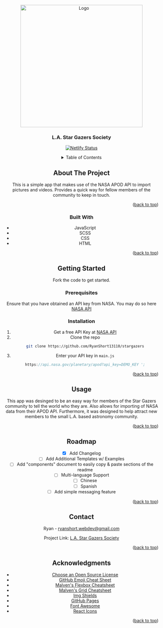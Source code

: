 <div id="top"></div>

<!-- PROJECT LOGO -->
<br />
<div align="center">
  <a href="https://lastargazers.netlify.app/#">
    <img src="https://ryan-short.netlify.app/images/stargazers.PNG" alt="Logo" width="400" height="400">
  </a>

  <h3 align="center">L.A. Star Gazers Society</h3>

[![Netlify Status](https://api.netlify.com/api/v1/badges/fb6f3fd0-b31f-4ed3-9b79-4ec5c2d74dc4/deploy-status)](https://app.netlify.com/sites/lastargazers/deploys)

<!-- TABLE OF CONTENTS -->
<details>
  <summary>Table of Contents</summary>
  <ol>
    <li>
      <a href="#about-the-project">About The Project</a>
      <ul>
        <li><a href="#built-with">Built With</a></li>
      </ul>
    </li>
    <li>
      <a href="#getting-started">Getting Started</a>
      <ul>
        <li><a href="#prerequisites">Prerequisites</a></li>
        <li><a href="#installation">Installation</a></li>
      </ul>
    </li>
    <li><a href="#usage">Usage</a></li>
    <li><a href="#roadmap">Roadmap</a></li>
    <li><a href="#license">License</a></li>
    <li><a href="#contact">Contact</a></li>
    <li><a href="#acknowledgments">Acknowledgments</a></li>
  </ol>
</details>


<!-- ABOUT THE PROJECT -->
## About The Project

This is a simple app that makes use of the NASA APOD API to import pictures and videos. Provides a quick way for fellow members of the community to keep in touch.

<p align="right">(<a href="#top">back to top</a>)</p>


### Built With

* JavaScript
* SCSS
* CSS
* HTML

<p align="right">(<a href="#top">back to top</a>)</p>


<!-- GETTING STARTED -->
## Getting Started

Fork the code to get started.

### Prerequisites

Ensure that you have obtained an API key from NASA. You may do so here [NASA API](https://api.nasa.gov/)

### Installation


1. Get a free API Key at [NASA API](https://api.nasa.gov/)
2. Clone the repo
   ```sh
   git clone https://github.com/RyanShort13110/stargazers
   ```
3. Enter your API key in `main.js`
   ```js
   https://api.nasa.gov/planetary/apod?api_key=DEMO_KEY ';
   ```

<p align="right">(<a href="#top">back to top</a>)</p>



<!-- USAGE EXAMPLES -->
## Usage

This app was desinged to be an easy way for members of the Star Gazers community to tell the world who they are. Also allows for importing of NASA data from their APOD API. Furthermore, it was designed to help attract new members to the small L.A. based astronomy community.


<p align="right">(<a href="#top">back to top</a>)</p>



<!-- ROADMAP -->
## Roadmap

- [x] Add Changelog
- [ ] Add Additional Templates w/ Examples
- [ ] Add "components" document to easily copy & paste sections of the readme
- [ ] Multi-language Support
    - [ ] Chinese
    - [ ] Spanish
- [ ] Add simple messaging feature

<p align="right">(<a href="#top">back to top</a>)</p>


<!-- CONTACT -->
## Contact

Ryan - ryanshort.webdev@gmail.com

Project Link: [L.A. Star Gazers Society](https://lastargazers.netlify.app/)

<p align="right">(<a href="#top">back to top</a>)</p>



<!-- ACKNOWLEDGMENTS -->
## Acknowledgments

* [Choose an Open Source License](https://choosealicense.com)
* [GitHub Emoji Cheat Sheet](https://www.webpagefx.com/tools/emoji-cheat-sheet)
* [Malven's Flexbox Cheatsheet](https://flexbox.malven.co/)
* [Malven's Grid Cheatsheet](https://grid.malven.co/)
* [Img Shields](https://shields.io)
* [GitHub Pages](https://pages.github.com)
* [Font Awesome](https://fontawesome.com)
* [React Icons](https://react-icons.github.io/react-icons/search)

<p align="right">(<a href="#top">back to top</a>)</p>


<!-- MARKDOWN LINKS & IMAGES -->
<!-- https://www.markdownguide.org/basic-syntax/#reference-style-links -->
[contributors-shield]: https://img.shields.io/github/contributors/othneildrew/Best-README-Template.svg?style=for-the-badge
[contributors-url]: https://github.com/othneildrew/Best-README-Template/graphs/contributors
[forks-shield]: https://img.shields.io/github/forks/othneildrew/Best-README-Template.svg?style=for-the-badge
[forks-url]: https://github.com/othneildrew/Best-README-Template/network/members
[stars-shield]: https://img.shields.io/github/stars/othneildrew/Best-README-Template.svg?style=for-the-badge
[stars-url]: https://github.com/othneildrew/Best-README-Template/stargazers
[issues-shield]: https://img.shields.io/github/issues/othneildrew/Best-README-Template.svg?style=for-the-badge
[issues-url]: https://github.com/othneildrew/Best-README-Template/issues
[license-shield]: https://img.shields.io/github/license/othneildrew/Best-README-Template.svg?style=for-the-badge
[license-url]: https://github.com/othneildrew/Best-README-Template/blob/master/LICENSE.txt
[linkedin-shield]: https://img.shields.io/badge/-LinkedIn-black.svg?style=for-the-badge&logo=linkedin&colorB=555
[linkedin-url]: https://linkedin.com/in/othneildrew
[product-screenshot]: images/screenshot.png

